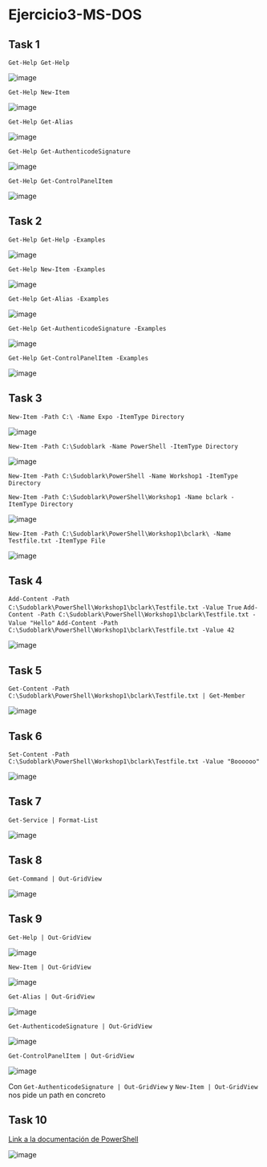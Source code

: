 # Ejercicio3-MS-DOS

## Task 1 ##

`Get-Help Get-Help`

![image](https://user-images.githubusercontent.com/91564872/160498466-9724cb1e-65a6-4344-aeff-8941af1c940c.png)


`Get-Help New-Item`

![image](https://user-images.githubusercontent.com/91564872/160498644-881b0c2a-a551-45d8-af0d-337c05ff2807.png)

`Get-Help Get-Alias`

![image](https://user-images.githubusercontent.com/91564872/160498995-d3326153-e204-40a2-87e7-708bc936f880.png)

`Get-Help Get-AuthenticodeSignature`

![image](https://user-images.githubusercontent.com/91564872/160499070-8d034d32-1cb6-41f3-b77b-b44f3182c4fa.png)

`Get-Help Get-ControlPanelItem`

![image](https://user-images.githubusercontent.com/91564872/160499198-05e186ca-0e33-4cfa-895e-bf0c98b41d05.png)

## Task 2 ##

`Get-Help Get-Help -Examples`

![image](https://user-images.githubusercontent.com/91564872/160499307-89b91da6-da45-42ae-a469-b14f7c5abcf9.png)

`Get-Help New-Item -Examples`

![image](https://user-images.githubusercontent.com/91564872/160499479-873dbc4f-b8e2-4b4d-929a-609fdae519b5.png)

`Get-Help Get-Alias -Examples`

![image](https://user-images.githubusercontent.com/91564872/160499674-8e4415ed-8f07-4b94-969f-40d536331ef8.png)

`Get-Help Get-AuthenticodeSignature -Examples`

![image](https://user-images.githubusercontent.com/91564872/160500256-2aae49ac-cd9c-4834-88b9-9ceb9234152d.png)

`Get-Help Get-ControlPanelItem -Examples`

![image](https://user-images.githubusercontent.com/91564872/160500864-aa3980f0-d9c6-4241-a72f-7006a23712d3.png)

## Task 3

`New-Item -Path C:\ -Name Expo -ItemType Directory`

![image](https://user-images.githubusercontent.com/91564872/160867248-ffcd2f21-59d1-48d5-bdab-51be2c716e09.png)


`New-Item -Path C:\Sudoblark -Name PowerShell -ItemType Directory`

![image](https://user-images.githubusercontent.com/91564872/160867599-4969215d-93e2-45f4-94b8-173b4a328c65.png)


`New-Item -Path C:\Sudoblark\PowerShell -Name Workshop1 -ItemType Directory`



`New-Item -Path C:\Sudoblark\PowerShell\Workshop1 -Name bclark -ItemType Directory`

![image](https://user-images.githubusercontent.com/91564872/160867748-cf344078-9cf7-4d7e-a055-1aa638e157bd.png)

`New-Item -Path C:\Sudoblark\PowerShell\Workshop1\bclark\ -Name Testfile.txt -ItemType File`

![image](https://user-images.githubusercontent.com/91564872/160869274-488f7523-6b75-4971-9596-46d4ac480994.png)


## Task 4

`Add-Content -Path C:\Sudoblark\PowerShell\Workshop1\bclark\Testfile.txt -Value True`
`Add-Content -Path C:\Sudoblark\PowerShell\Workshop1\bclark\Testfile.txt -Value "Hello"`
`Add-Content -Path C:\Sudoblark\PowerShell\Workshop1\bclark\Testfile.txt -Value 42`

![image](https://user-images.githubusercontent.com/91564872/160869375-73ad6719-5790-4d24-8b54-d629b5b3eae7.png)

## Task 5

`Get-Content -Path C:\Sudoblark\PowerShell\Workshop1\bclark\Testfile.txt | Get-Member`

![image](https://user-images.githubusercontent.com/91564872/160869682-4a18fe5f-5690-4944-af9d-7150f8147de5.png)


## Task 6

`Set-Content -Path C:\Sudoblark\PowerShell\Workshop1\bclark\Testfile.txt -Value "Boooooo"`

![image](https://user-images.githubusercontent.com/91564872/160870104-457ce31d-30b9-4cab-be4e-9fea0f931924.png)

## Task 7

`Get-Service | Format-List`

![image](https://user-images.githubusercontent.com/91564872/160870334-6dcf5511-29e3-430f-8cfb-ce0ca33270ab.png)

## Task 8

`Get-Command | Out-GridView`

![image](https://user-images.githubusercontent.com/91564872/160870597-4720b598-21b7-4f3d-a19e-9d46c9fdfa9e.png)

## Task 9

`Get-Help | Out-GridView`

![image](https://user-images.githubusercontent.com/91564872/160871054-01d3a8cf-5a57-4794-a70f-912dd40c6819.png)


`New-Item | Out-GridView`

![image](https://user-images.githubusercontent.com/91564872/160871452-a494de1c-c08f-43b4-b98b-86dad669b4fd.png)


`Get-Alias | Out-GridView`

![image](https://user-images.githubusercontent.com/91564872/160871161-5c9e305f-fa4e-4f1b-8382-c04afe3ee1f7.png)


`Get-AuthenticodeSignature | Out-GridView`

![image](https://user-images.githubusercontent.com/91564872/160871560-1e6ae0f1-4432-4018-b774-50bd6744287e.png)


`Get-ControlPanelItem | Out-GridView`

![image](https://user-images.githubusercontent.com/91564872/160871288-2336afef-6b4d-44b7-9185-052877865f5d.png)

Con `Get-AuthenticodeSignature | Out-GridView` y `New-Item | Out-GridView` nos pide un path en concreto


## Task 10

[Link a la documentación de PowerShell](https://docs.microsoft.com/es-es/powershell/)

![image](https://user-images.githubusercontent.com/91564872/160872025-25b10ba8-91a3-43b2-8e2c-71b7196784ee.png)

